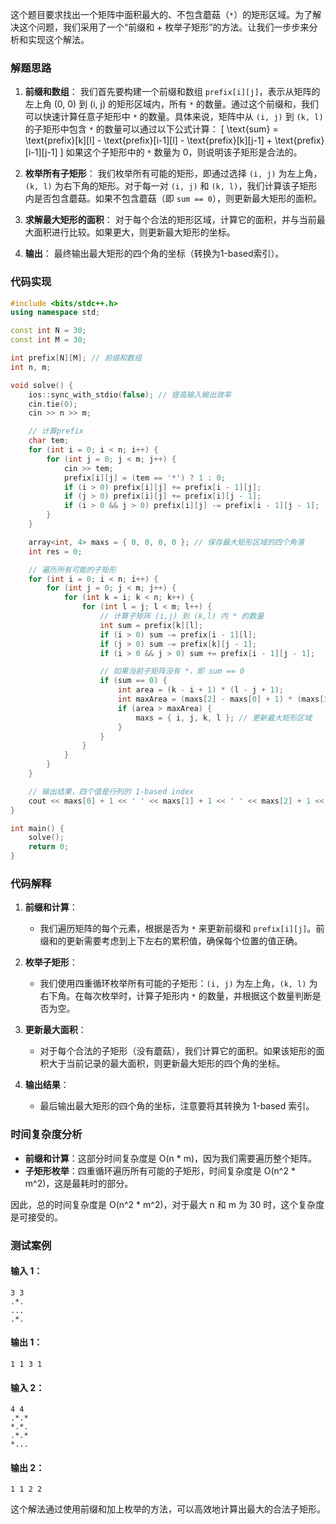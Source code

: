 这个题目要求找出一个矩阵中面积最大的、不包含蘑菇（`*`）的矩形区域。为了解决这个问题，我们采用了一个“前缀和 + 枚举子矩形”的方法。让我们一步步来分析和实现这个解法。

### 解题思路

1. **前缀和数组**：
   我们首先要构建一个前缀和数组 `prefix[i][j]`，表示从矩阵的左上角 (0, 0) 到 (i, j) 的矩形区域内，所有 `*` 的数量。通过这个前缀和，我们可以快速计算任意子矩形中 `*` 的数量。具体来说，矩阵中从 `(i, j)` 到 `(k, l)` 的子矩形中包含 `*` 的数量可以通过以下公式计算：
   \[
   \text{sum} = \text{prefix}[k][l] - \text{prefix}[i-1][l] - \text{prefix}[k][j-1] + \text{prefix}[i-1][j-1]
   \]
   如果这个子矩形中的 `*` 数量为 0，则说明该子矩形是合法的。

2. **枚举所有子矩形**：
   我们枚举所有可能的矩形，即通过选择 `(i, j)` 为左上角，`(k, l)` 为右下角的矩形。对于每一对 `(i, j)` 和 `(k, l)`，我们计算该子矩形内是否包含蘑菇。如果不包含蘑菇（即 `sum == 0`），则更新最大矩形的面积。

3. **求解最大矩形的面积**：
   对于每个合法的矩形区域，计算它的面积，并与当前最大面积进行比较。如果更大，则更新最大矩形的坐标。

4. **输出**：
   最终输出最大矩形的四个角的坐标（转换为1-based索引）。

### 代码实现

```cpp
#include <bits/stdc++.h>
using namespace std;

const int N = 30;
const int M = 30;

int prefix[N][M]; // 前缀和数组
int n, m;

void solve() {
    ios::sync_with_stdio(false); // 提高输入输出效率
    cin.tie(0);
    cin >> n >> m;

    // 计算prefix
    char tem;
    for (int i = 0; i < n; i++) {
        for (int j = 0; j < m; j++) {
            cin >> tem;
            prefix[i][j] = (tem == '*') ? 1 : 0;
            if (i > 0) prefix[i][j] += prefix[i - 1][j];
            if (j > 0) prefix[i][j] += prefix[i][j - 1];
            if (i > 0 && j > 0) prefix[i][j] -= prefix[i - 1][j - 1];
        }
    }

    array<int, 4> maxs = { 0, 0, 0, 0 }; // 保存最大矩形区域的四个角落
    int res = 0;

    // 遍历所有可能的子矩形
    for (int i = 0; i < n; i++) {
        for (int j = 0; j < m; j++) {
            for (int k = i; k < n; k++) {
                for (int l = j; l < m; l++) {
                    // 计算子矩阵 (i,j) 到 (k,l) 内 * 的数量
                    int sum = prefix[k][l];
                    if (i > 0) sum -= prefix[i - 1][l];
                    if (j > 0) sum -= prefix[k][j - 1];
                    if (i > 0 && j > 0) sum += prefix[i - 1][j - 1];

                    // 如果当前子矩阵没有 *，即 sum == 0
                    if (sum == 0) {
                        int area = (k - i + 1) * (l - j + 1);
                        int maxArea = (maxs[2] - maxs[0] + 1) * (maxs[3] - maxs[1] + 1);
                        if (area > maxArea) {
                            maxs = { i, j, k, l }; // 更新最大矩形区域
                        }
                    }
                }
            }
        }
    }

    // 输出结果，四个值是行列的 1-based index
    cout << maxs[0] + 1 << ' ' << maxs[1] + 1 << ' ' << maxs[2] + 1 << ' ' << maxs[3] + 1 << endl;
}

int main() {
    solve();
    return 0;
}
```

### 代码解释

1. **前缀和计算**：
   - 我们遍历矩阵的每个元素，根据是否为 `*` 来更新前缀和 `prefix[i][j]`。前缀和的更新需要考虑到上下左右的累积值，确保每个位置的值正确。

2. **枚举子矩形**：
   - 我们使用四重循环枚举所有可能的子矩形：`(i, j)` 为左上角，`(k, l)` 为右下角。在每次枚举时，计算子矩形内 `*` 的数量，并根据这个数量判断是否为空。

3. **更新最大面积**：
   - 对于每个合法的子矩形（没有蘑菇），我们计算它的面积。如果该矩形的面积大于当前记录的最大面积，则更新最大矩形的四个角的坐标。

4. **输出结果**：
   - 最后输出最大矩形的四个角的坐标，注意要将其转换为 1-based 索引。

### 时间复杂度分析

- **前缀和计算**：这部分时间复杂度是 O(n * m)，因为我们需要遍历整个矩阵。
- **子矩形枚举**：四重循环遍历所有可能的子矩形，时间复杂度是 O(n^2 * m^2)，这是最耗时的部分。

因此，总的时间复杂度是 O(n^2 * m^2)，对于最大 n 和 m 为 30 时，这个复杂度是可接受的。

### 测试案例

#### 输入 1：
```
3 3
.*.
...
.*.
```

#### 输出 1：
```
1 1 3 1
```

#### 输入 2：
```
4 4
.*.*
*.*.
.*.*
*...
```

#### 输出 2：
```
1 1 2 2
```

这个解法通过使用前缀和加上枚举的方法，可以高效地计算出最大的合法子矩形。